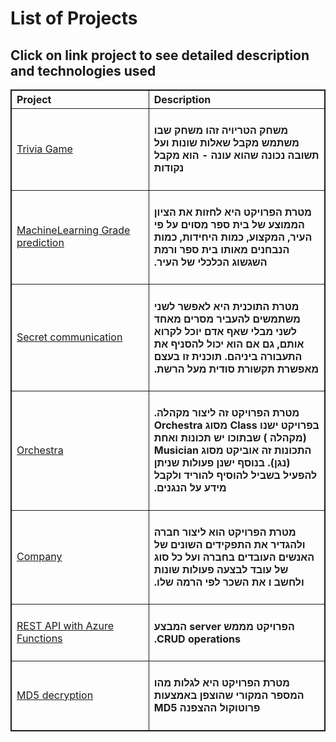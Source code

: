 # List of Projects


## Click on link project to see detailed description and technologies used
<table class=nb_table>
<tr><th class=width-nb>Project</th><th class=width-f>Description</th></tr>
<tr><td><a href='https://github.com/dking9876/Projects/tree/master/Trivia%20Game'>Trivia Game</a></td><td class=width-f><h4  dir='rtl'>משחק הטריויה זהו משחק שבו משתמש מקבל שאלות שונות ועל תשובה נכונה שהוא עונה  - הוא מקבל נקודות</td></tr>
<tr><td><a href='https://github.com/dking9876/Projects/tree/master/Grade%20Prediction'>MachineLearning Grade prediction</a></td><td class=width-f><h4  dir='rtl'>מטרת הפרויקט היא לחזות את הציון הממוצע של בית ספר מסוים על פי העיר, המקצוע, כמות היחידות, כמות הנבחנים מאותו בית ספר ורמת השגשוג הכלכלי של העיר.</td></tr>
<tr><td><a href='https://github.com/dking9876/Projects/tree/master/Secret%20Communication'>Secret communication</a></td><td class=width-f><h4  dir='rtl'>מטרת התוכנית היא לאפשר לשני משתמשים להעביר מסרים מאחד לשני מבלי שאף אדם יוכל לקרוא אותם, גם אם הוא יכול להסניף את התעבורה ביניהם. תוכנית זו בעצם מאפשרת תקשורת סודית מעל הרשת.</td></tr>

<tr><td><a href='https://github.com/dking9876/Projects/tree/master/Music'>Orchestra</a></td><td class=width-f><h4  dir='rtl'>מטרת הפרויקט זה ליצור מקהלה. בפרויקט ישנו Class מסוג Orchestra (מקהלה ) שבתוכו יש תכונות ואחת התכונות זה אוביקט מסוג Musician (נגן). בנוסף ישנן פעולות שניתן להפעיל בשביל להוסיף להוריד ולקבל מידע על הנגנים.
<tr><td><a href='https://github.com/dking9876/Projects/tree/master/Company'>Company</a></td><td class=width-f><h4  dir='rtl'>מטרת הפרויקט הוא ליצור חברה ולהגדיר את התפקידים השונים של האנשים העובדים בחברה ועל כל סוג של עובד לבצעה פעולות שונות ולחשב ו את השכר לפי הרמה שלו.
<tr><td><a href='https://github.com/dking9876/Projects/tree/master/Company'>REST API with Azure Functions</a></td><td class=width-f><h4  dir='rtl'>הפרויקט מממש server  המבצע CRUD operations. 
<tr><td><a href='https://github.com/dking9876/Projects/tree/master/Company'>MD5 decryption</a></td><td class=width-f><h4  dir='rtl'> מטרת הפרויקט היא לגלות מהו המספר המקורי שהוצפן באמצעות פרוטוקול ההצפנה MD5


</table>
<style>
.nb_table, th, td {
  border: 1px solid; text-align: left; border-collapse=collapse;
  margin-left: auto; margin-right: auto;
}
.width-f {
  width: 500px !important;
}
.width-nb {
    width: 300px !important;
}

</style>

